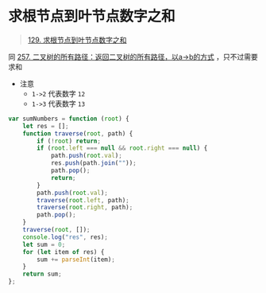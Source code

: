 
# 求根节点到叶节点数字之和



> [129. 求根节点到叶节点数字之和](https://leetcode.cn/problems/sum-root-to-leaf-numbers/)


同 [257. 二叉树的所有路径：返回二叉树的所有路径，以a→b的方式](/post/Gp1eQZiD.html) ，只不过需要求和

- 注意
	-  `1->2` 代表数字 `12`
	-  `1->3` 代表数字 `13`


```javascript
var sumNumbers = function (root) {
    let res = [];
    function traverse(root, path) {
        if (!root) return;
        if (root.left === null && root.right === null) {
            path.push(root.val);
            res.push(path.join(""));
            path.pop();
            return;
        }
        path.push(root.val);
        traverse(root.left, path);
        traverse(root.right, path);
        path.pop();
    }
    traverse(root, []);
    console.log("res", res);
    let sum = 0;
    for (let item of res) {
        sum += parseInt(item);
    }
    return sum;
};
```